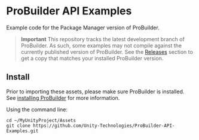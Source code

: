 # ProBuilder API Examples

Example code for the Package Manager version of ProBuilder.

> **Important** This repository tracks the latest development branch of ProBuilder. As such, some examples may not compile against the currently published version of ProBuilder. See the [Releases](https://github.com/Unity-Technologies/ProBuilder-API-Examples/releases) section to get a copy that matches your installed ProBuilder version.

## Install

Prior to importing these assets, please make sure ProBuilder is installed. See [installing ProBuilder](http://procore3d.github.io/probuilder2/upgrading/overview/) for more information.

Using the command line:

```
cd ~/MyUnityProject/Assets
git clone https://github.com/Unity-Technologies/ProBuilder-API-Examples.git
```
